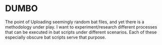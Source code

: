 # DUMBO

The point of Uploading seemingly random bat files, and yet there is a methodology under play. I want to experiment/research different processes that can be executed in bat scripts under different scenarios. Each of these especially obscure bat scripts serve that purpose.
